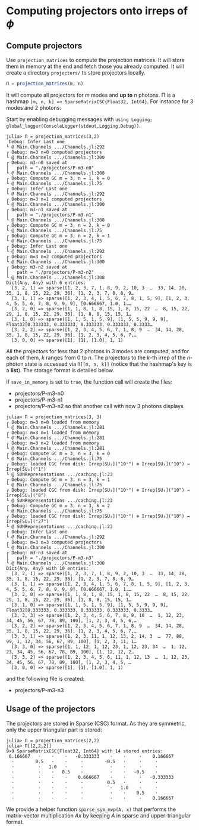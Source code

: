 # Computing projectors onto irreps of $\phi$

## Compute projectors

Use `projection_matrices` to compute the projection matrices. It will store them
in memory at the end and fetch those you already computed. It will create a
directory `projectors/` to store projectors locally.

```julia
Π = projection_matrices(m, n)
```
It will compute all projectors for $m$ modes and **up to** $n$ photons. Π is a
hashmap `[m, n, k] => SparseMatrixCSC{Float32, Int64}`. For instance for 3 modes and 2 photons:

Start by enabling debugging messages with
`using Logging; global_logger(ConsoleLogger(stdout,Logging.Debug))`.

```julia-repl
julia> Π = projection_matrices(3,2)
 Debug: Infer Last one
└ @ Main.Channels .../Channels.jl:292
┌ Debug: m=3 n=0 computed projectors 
└ @ Main.Channels .../Channels.jl:300
┌ Debug: m3-n0 saved at
│   path = "./projectors/P-m3-n0"
└ @ Main.Channels .../Channels.jl:308
┌ Debug: Compute GC m = 3, n = 1, k = 0
└ @ Main.Channels .../Channels.jl:75
┌ Debug: Infer Last one
└ @ Main.Channels .../Channels.jl:292
┌ Debug: m=3 n=1 computed projectors 
└ @ Main.Channels .../Channels.jl:300
┌ Debug: m3-n1 saved at
│   path = "./projectors/P-m3-n1"
└ @ Main.Channels .../Channels.jl:308
┌ Debug: Compute GC m = 3, n = 2, k = 0
└ @ Main.Channels .../Channels.jl:75
┌ Debug: Compute GC m = 3, n = 2, k = 1
└ @ Main.Channels .../Channels.jl:75
┌ Debug: Infer Last one
└ @ Main.Channels .../Channels.jl:292
┌ Debug: m=3 n=2 computed projectors 
└ @ Main.Channels .../Channels.jl:300
┌ Debug: m3-n2 saved at
│   path = "./projectors/P-m3-n2"
└ @ Main.Channels .../Channels.jl:308
Dict{Any, Any} with 6 entries:
  [3, 2, 1] => sparse([1, 2, 3, 7, 1, 8, 9, 2, 10, 3  …  33, 14, 28, 35, 1, 8, 15, 22, 29, 36], [1, 2, 3, 7, 8, 8, 9…
  [3, 1, 1] => sparse([1, 2, 3, 4, 1, 5, 6, 7, 8, 1, 5, 9], [1, 2, 3, 4, 5, 5, 6, 7, 8, 9, 9, 9], [0.666667, 1.0, 1.…
  [3, 2, 0] => sparse([1, 1, 8, 1, 8, 15, 1, 8, 15, 22  …  8, 15, 22, 29, 1, 8, 15, 22, 29, 36], [1, 8, 8, 15, 15, 1…
  [3, 1, 0] => sparse([1, 1, 5, 1, 5, 9], [1, 5, 5, 9, 9, 9], Float32[0.333333, 0.333333, 0.333333, 0.333333, 0.3333…
  [3, 2, 2] => sparse([1, 2, 3, 4, 5, 6, 7, 1, 8, 9  …  34, 14, 28, 35, 1, 8, 15, 22, 29, 36], [1, 2, 3, 4, 5, 6, 7,…
  [3, 0, 0] => sparse([1], [1], [1.0], 1, 1)
```
All the projectors for less that $2$ photons in $3$ modes are computed, and for
each of them, $k$ ranges from $0$ to $n$. The projectors to the $k$-th irrep of
the $n$-photon state is accessed via `Π[[m, n, k]]` (notice that the hashmap's
key is a **list**). The storage format is detailed below.

If `save_in_memory` is set to `true`, the function call will create the files:
- projectors/P-m3-n0
- projectors/P-m3-n1
- projectors/P-m3-n2
so that another call with now 3 photons displays
```julia-repl
julia> Π = projection_matrices(3, 3)
┌ Debug: m=3 n=0 loaded from memory 
└ @ Main.Channels .../Channels.jl:281
┌ Debug: m=3 n=1 loaded from memory 
└ @ Main.Channels .../Channels.jl:281
┌ Debug: m=3 n=2 loaded from memory 
└ @ Main.Channels .../Channels.jl:281
┌ Debug: Compute GC m = 3, n = 3, k = 0
└ @ Main.Channels .../Channels.jl:75
┌ Debug: loaded CGC from disk: Irrep[SU₃]("10⁺") ⊗ Irrep[SU₃]("10") → Irrep[SU₃]("1")
└ @ SUNRepresentations .../caching.jl:23
┌ Debug: Compute GC m = 3, n = 3, k = 1
└ @ Main.Channels .../Channels.jl:75
┌ Debug: loaded CGC from disk: Irrep[SU₃]("10⁺") ⊗ Irrep[SU₃]("10") → Irrep[SU₃]("8")
└ @ SUNRepresentations .../caching.jl:23
┌ Debug: Compute GC m = 3, n = 3, k = 2
└ @ Main.Channels .../Channels.jl:75
┌ Debug: loaded CGC from disk: Irrep[SU₃]("10⁺") ⊗ Irrep[SU₃]("10") → Irrep[SU₃]("27")
└ @ SUNRepresentations .../caching.jl:23
┌ Debug: Infer Last one
└ @ Main.Channels .../Channels.jl:292
┌ Debug: m=3 n=3 computed projectors 
└ @ Main.Channels .../Channels.jl:300
┌ Debug: m3-n3 saved at
│   path = "./projectors/P-m3-n3"
└ @ Main.Channels .../Channels.jl:308
Dict{Any, Any} with 10 entries:
  [3, 2, 1] => sparse([1, 2, 3, 7, 1, 8, 9, 2, 10, 3  …  33, 14, 28, 35, 1, 8, 15, 22, 29, 36], [1, 2, 3, 7, 8, 8, 9…
  [3, 1, 1] => sparse([1, 2, 3, 4, 1, 5, 6, 7, 8, 1, 5, 9], [1, 2, 3, 4, 5, 5, 6, 7, 8, 9, 9, 9], [0.666667, 1.0, 1.…
  [3, 2, 0] => sparse([1, 1, 8, 1, 8, 15, 1, 8, 15, 22  …  8, 15, 22, 29, 1, 8, 15, 22, 29, 36], [1, 8, 8, 15, 15, 1…
  [3, 1, 0] => sparse([1, 1, 5, 1, 5, 9], [1, 5, 5, 9, 9, 9], Float32[0.333333, 0.333333, 0.333333, 0.333333, 0.3333…
  [3, 3, 3] => sparse([1, 2, 3, 4, 5, 6, 7, 8, 9, 10  …  1, 12, 23, 34, 45, 56, 67, 78, 89, 100], [1, 2, 3, 4, 5, 6,…
  [3, 2, 2] => sparse([1, 2, 3, 4, 5, 6, 7, 1, 8, 9  …  34, 14, 28, 35, 1, 8, 15, 22, 29, 36], [1, 2, 3, 4, 5, 6, 7,…
  [3, 3, 1] => sparse([1, 2, 3, 11, 1, 12, 13, 2, 14, 3  …  77, 88, 99, 1, 12, 34, 56, 67, 89, 100], [1, 2, 3, 11, 1…
  [3, 3, 0] => sparse([1, 1, 12, 1, 12, 23, 1, 12, 23, 34  …  1, 12, 23, 34, 45, 56, 67, 78, 89, 100], [1, 12, 12, 2…
  [3, 3, 2] => sparse([1, 2, 3, 4, 5, 6, 11, 1, 12, 13  …  1, 12, 23, 34, 45, 56, 67, 78, 89, 100], [1, 2, 3, 4, 5, …
  [3, 0, 0] => sparse([1], [1], [1.0], 1, 1)
```

and the following file is created:
- projectors/P-m3-n3


## Usage of the projectors
The projectors are stored in Sparse (CSC) format. As they are symmetric, only
the upper triangular part is stored:

```julia-repl
julia> Π = projection_matrices(2,2)
julia> Π[[2,2,2]]
9×9 SparseMatrixCSC{Float32, Int64} with 14 stored entries:
 0.166667   ⋅    ⋅    ⋅   -0.333333    ⋅    ⋅     ⋅    0.166667
  ⋅        0.5   ⋅    ⋅     ⋅        -0.5   ⋅     ⋅     ⋅ 
  ⋅         ⋅   1.0   ⋅     ⋅          ⋅    ⋅     ⋅     ⋅ 
  ⋅         ⋅    ⋅   0.5    ⋅          ⋅    ⋅   -0.5    ⋅ 
  ⋅         ⋅    ⋅    ⋅    0.666667    ⋅    ⋅     ⋅   -0.333333
  ⋅         ⋅    ⋅    ⋅     ⋅         0.5   ⋅     ⋅     ⋅ 
  ⋅         ⋅    ⋅    ⋅     ⋅          ⋅   1.0    ⋅     ⋅ 
  ⋅         ⋅    ⋅    ⋅     ⋅          ⋅    ⋅    0.5    ⋅ 
  ⋅         ⋅    ⋅    ⋅     ⋅          ⋅    ⋅     ⋅    0.166667
```

We provide a helper function `sparse_sym_mvp(A, x)` that performs the
matrix-vector multiplication $Ax$ by keeping $A$ in sparse and upper-triangular
format.